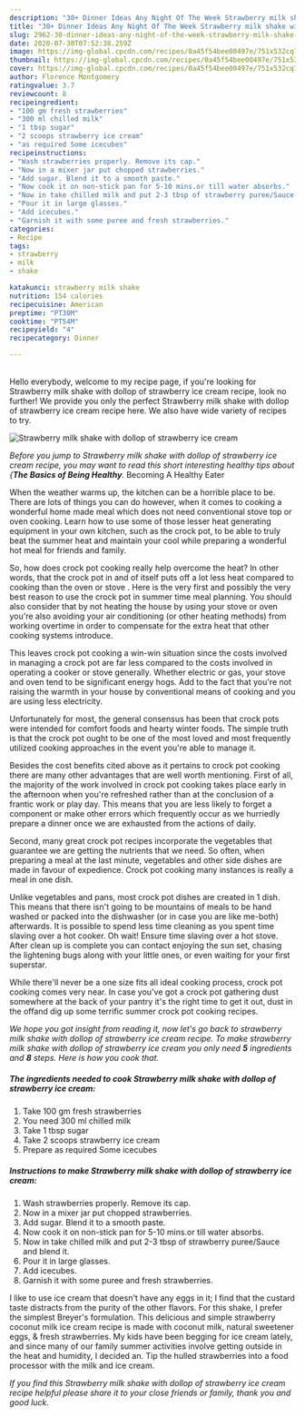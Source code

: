 ```yaml
---
description: "30+ Dinner Ideas Any Night Of The Week Strawberry milk shake with dollop of strawberry ice cream"
title: "30+ Dinner Ideas Any Night Of The Week Strawberry milk shake with dollop of strawberry ice cream"
slug: 2962-30-dinner-ideas-any-night-of-the-week-strawberry-milk-shake-with-dollop-of-strawberry-ice-cream
date: 2020-07-30T07:52:38.259Z
image: https://img-global.cpcdn.com/recipes/0a45f54bee00497e/751x532cq70/strawberry-milk-shake-with-dollop-of-strawberry-ice-cream-recipe-main-photo.jpg
thumbnail: https://img-global.cpcdn.com/recipes/0a45f54bee00497e/751x532cq70/strawberry-milk-shake-with-dollop-of-strawberry-ice-cream-recipe-main-photo.jpg
cover: https://img-global.cpcdn.com/recipes/0a45f54bee00497e/751x532cq70/strawberry-milk-shake-with-dollop-of-strawberry-ice-cream-recipe-main-photo.jpg
author: Florence Montgomery
ratingvalue: 3.7
reviewcount: 8
recipeingredient:
- "100 gm fresh strawberries"
- "300 ml chilled milk"
- "1 tbsp sugar"
- "2 scoops strawberry ice cream"
- "as required Some icecubes"
recipeinstructions:
- "Wash strawberries properly. Remove its cap."
- "Now in a mixer jar put chopped strawberries."
- "Add sugar. Blend it to a smooth paste."
- "Now cook it on non-stick pan for 5-10 mins.or till water absorbs."
- "Now in take chilled milk and put 2-3 tbsp of strawberry puree/Sauce and blend it."
- "Pour it in large glasses."
- "Add icecubes."
- "Garnish it with some puree and fresh strawberries."
categories:
- Recipe
tags:
- strawberry
- milk
- shake

katakunci: strawberry milk shake 
nutrition: 154 calories
recipecuisine: American
preptime: "PT30M"
cooktime: "PT54M"
recipeyield: "4"
recipecategory: Dinner

---
```

<br>
Hello everybody, welcome to my recipe page, if you're looking for Strawberry milk shake with dollop of strawberry ice cream recipe, look no further! We provide you only the perfect Strawberry milk shake with dollop of strawberry ice cream recipe here. We also have wide variety of recipes to try.
<br>


![Strawberry milk shake with dollop of strawberry ice cream](https://img-global.cpcdn.com/recipes/0a45f54bee00497e/751x532cq70/strawberry-milk-shake-with-dollop-of-strawberry-ice-cream-recipe-main-photo.jpg)

<i>Before you jump to Strawberry milk shake with dollop of strawberry ice cream recipe, you may want to read this short interesting healthy tips about {<strong>The Basics of Being Healthy</strong>.</i>
Becoming A Healthy Eater


When the weather warms up, the kitchen can be a horrible place to be. There are lots of things you can do however, when it comes to cooking a wonderful home made meal which does not need conventional stove top or oven cooking. Learn how to use some of those lesser heat generating equipment in your own kitchen, such as the crock pot, to be able to truly beat the summer heat and maintain your cool while preparing a wonderful hot meal for friends and family.

So, how does crock pot cooking really help overcome the heat? In other words, that the crock pot in and of itself puts off a lot less heat compared to cooking than the oven or stove . Here is the very first and possibly the very best reason to use the crock pot in summer time meal planning. You should also consider that by not heating the house by using your stove or oven you're also avoiding your air conditioning (or other heating methods) from working overtime in order to compensate for the extra heat that other cooking systems introduce.

This leaves crock pot cooking a win-win situation since the costs involved in managing a crock pot are far less compared to the costs involved in operating a cooker or stove generally. Whether electric or gas, your stove and oven tend to be significant energy hogs. Add to the fact that you're not raising the warmth in your house by conventional means of cooking and you are using less electricity.

Unfortunately for most, the general consensus has been that crock pots were intended for comfort foods and hearty winter foods.  The simple truth is that the crock pot ought to be one of the most loved and most frequently utilized cooking approaches in the event you're able to manage it.  



Besides the cost benefits cited above as it pertains to crock pot cooking there are many other advantages that are well worth mentioning. First of all, the majority of the work involved in crock pot cooking takes place early in the afternoon when you're refreshed rather than at the conclusion of a frantic work or play day. This means that you are less likely to forget a component or make other errors which frequently occur as we hurriedly prepare a dinner once we are exhausted from the actions of daily.

Second, many great crock pot recipes incorporate the vegetables that guarantee we are getting the nutrients that we need. So often, when preparing a meal at the last minute, vegetables and other side dishes are made in favour of expedience. Crock pot cooking many instances is really a meal in one dish.

 Unlike vegetables and pans, most crock pot dishes are created in 1 dish. This means that there isn't going to be mountains of meals to be hand washed or packed into the dishwasher (or in case you are like me-both) afterwards. It is possible to spend less time cleaning as you spent time slaving over a hot cooker. Oh wait! Ensure time slaving over a hot stove. After clean up is complete you can contact enjoying the sun set, chasing the lightening bugs along with your little ones, or even waiting for your first superstar.

While there'll never be a one size fits all ideal cooking process, crock pot cooking comes very near. In case you've got a crock pot gathering dust somewhere at the back of your pantry it's the right time to get it out, dust in the offand dig up some terrific summer crock pot cooking recipes.


<i>We hope you got insight from reading it, now let's go back to strawberry milk shake with dollop of strawberry ice cream recipe. To make strawberry milk shake with dollop of strawberry ice cream you only need <strong>5</strong> ingredients and <strong>8</strong> steps. Here is how you cook that.
</i>

##### The ingredients needed to cook Strawberry milk shake with dollop of strawberry ice cream:

1. Take 100 gm fresh strawberries
1. You need 300 ml chilled milk
1. Take 1 tbsp sugar
1. Take 2 scoops strawberry ice cream
1. Prepare as required Some icecubes


##### Instructions to make Strawberry milk shake with dollop of strawberry ice cream:

1. Wash strawberries properly. Remove its cap.
1. Now in a mixer jar put chopped strawberries.
1. Add sugar. Blend it to a smooth paste.
1. Now cook it on non-stick pan for 5-10 mins.or till water absorbs.
1. Now in take chilled milk and put 2-3 tbsp of strawberry puree/Sauce and blend it.
1. Pour it in large glasses.
1. Add icecubes.
1. Garnish it with some puree and fresh strawberries.


I like to use ice cream that doesn&#39;t have any eggs in it; I find that the custard taste distracts from the purity of the other flavors. For this shake, I prefer the simplest Breyer&#39;s formulation. This delicious and simple strawberry coconut milk ice cream recipe is made with coconut milk, natural sweetener eggs, &amp; fresh strawberries. My kids have been begging for ice cream lately, and since many of our family summer activities involve getting outside in the heat and humidity, I decided an. Tip the hulled strawberries into a food processor with the milk and ice cream. 

<i>If you find this Strawberry milk shake with dollop of strawberry ice cream recipe helpful please share it to your close friends or family, thank you and good luck.</i>
